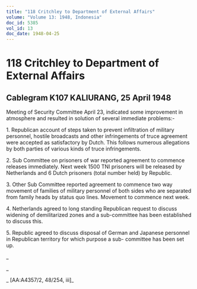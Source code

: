 ```yaml
---
title: "118 Critchley to Department of External Affairs"
volume: "Volume 13: 1948, Indonesia"
doc_id: 5385
vol_id: 13
doc_date: 1948-04-25
---
```


# 118 Critchley to Department of External Affairs

## Cablegram K107 KALIURANG, 25 April 1948

Meeting of Security Committee April 23, indicated some improvement in atmosphere and resulted in solution of several immediate problems:-

1\. Republican account of steps taken to prevent infiltration of military personnel, hostile broadcasts and other infringements of truce agreement were accepted as satisfactory by Dutch. This follows numerous allegations by both parties of various kinds of truce infringements.

2\. Sub Committee on prisoners of war reported agreement to commence releases immediately. Next week 1500 TNI prisoners will be released by Netherlands and 6 Dutch prisoners (total number held) by Republic.

3\. Other Sub Committee reported agreement to commence two way movement of families of military personnel of both sides who are separated from family heads by status quo lines. Movement to commence next week.

4\. Netherlands agreed to long standing Republican request to discuss widening of demilitarized zones and a sub-committee has been established to discuss this.

5\. Republic agreed to discuss disposal of German and Japanese personnel in Republican territory for which purpose a sub- committee has been set up.

_

_

_ [AA:A4357/2, 48/254, iii]_

